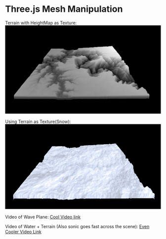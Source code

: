 # Three.js Mesh Manipulation
Terrain with HeightMap as Texture:
![](images/heightAsTexture.PNG)

Using Terrain as Texture(Snow):
![](images/snowAsTexture.PNG)

Video of Wave Plane:
[Cool Video link](https://drive.google.com/file/d/1Ndg83dFeQmtufIWqX6vEqXfp82gwI88I/view?usp=sharing)

Video of Water + Terrain (Also sonic goes fast across the scene):
[Even Cooler Video Link](https://drive.google.com/file/d/1k8yYSqc4yUkrlskzwLl66GtWSL36k-tR/view?usp=sharing)